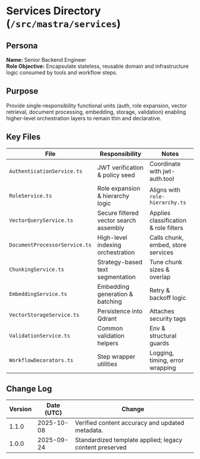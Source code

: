 <!-- AGENTS-META {"title":"Mastra Services","version":"1.1.0","last_updated":"2025-10-08T08:00:26Z","applies_to":"/src/mastra/services","tags":["layer:backend","domain:rag","type:services","status":"stable"],"status":"stable"} -->

# Services Directory (`/src/mastra/services`)

## Persona

**Name:** Senior Backend Engineer  
**Role Objective:** Encapsulate stateless, reusable domain and infrastructure logic consumed by tools and workflow steps.  

## Purpose

Provide single-responsibility functional units (auth, role expansion, vector retrieval, document processing, embedding, storage, validation) enabling higher-level orchestration layers to remain thin and declarative.

## Key Files

| File                          | Responsibility                         | Notes                                 |
| ----------------------------- | -------------------------------------- | ------------------------------------- |
| `AuthenticationService.ts`    | JWT verification & policy seed         | Coordinate with jwt-auth.tool         |
| `RoleService.ts`              | Role expansion & hierarchy logic       | Aligns with `role-hierarchy.ts`       |
| `VectorQueryService.ts`       | Secure filtered vector search assembly | Applies classification & role filters |
| `DocumentProcessorService.ts` | High-level indexing orchestration      | Calls chunk, embed, store services    |
| `ChunkingService.ts`          | Strategy-based text segmentation       | Tune chunk sizes & overlap            |
| `EmbeddingService.ts`         | Embedding generation & batching        | Retry & backoff logic                 |
| `VectorStorageService.ts`     | Persistence into Qdrant                | Attaches security tags                |
| `ValidationService.ts`        | Common validation helpers              | Env & structural guards               |
| `WorkflowDecorators.ts`       | Step wrapper utilities                 | Logging, timing, error wrapping       |

## Change Log

| Version | Date (UTC) | Change                                   |
| ------- | ---------- | ---------------------------------------- |
| 1.1.0   | 2025-10-08 | Verified content accuracy and updated metadata. |
| 1.0.0   | 2025-09-24 | Standardized template applied; legacy content preserved |
